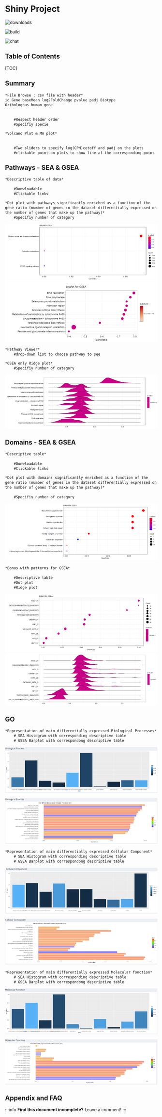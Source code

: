 Shiny Project
===
![downloads](https://img.shields.io/github/downloads/atom/atom/total.svg)

![build](https://img.shields.io/appveyor/build/:user/:repo.svg)

![chat](https://img.shields.io/discord/:serverId.svg)

## Table of Contents

[TOC]

Summary
---

```
*File Browse : csv file with header*
id Gene	baseMean log2FoldChange pvalue padj Biotype Orthologous_human_gene


	#Respect header order
	#Specifiy specie
```

```
*Volcano Plot & MA plot*


	#Two sliders to specify log(CPM)cetoff and padj on the plots
	#clickable point on plots to show line af the corresponding point
```

Pathways - SEA & GSEA
---
```
*Descriptive table of data*

	#Donwloadable 
	#Clickable links

```
```
*Dot plot with pathways significantly enriched as a function of the gene ratio (number of genes in the dataset differentially expressed on the number of genes that make up the pathway)*
	#Specifiy number of category
```
![](./Dot_Plot_SEA_Pathway.png)
![](./Dot_Plot_GSEA_Pathway.png)

```
*Pathway Viewer*
	#drop-down list to choose pathway to see

```
```
*GSEA only Ridge plot*
	#Specifiy number of category

```
![](./Ridge_Plot_GSEA_Pathway.png)



Domains - SEA & GSEA
---
```
*Descriptive table*

	#Donwloadable 
	#Clickable links

```

```
*Dot plot with domains significantly enriched as a function of the gene ratio (number of genes in the dataset differentially expressed on the number of genes that make up the pathway)*

	#Specifiy number of category

```
![](./Dot_Plot_SEA_Domain.png)

```
*Bonus with patterns for GSEA*

	#Descriptive table
	#Dot plot
	#Ridge plot
```
![](./Dot_Plot_GSEA_Motif.png)
![](./Ridge_Plot_GSEA_Motif.png)

GO 
---
```
*Representation of main differentially expressed Biological Processes*
	# SEA Histogram with corresponding descriptive table 
	# GSEA Barplot with correspondong descriptive table 
```
![](./Hist_Biological_Process_SEA.png)

![](./Barplot_Biological_Process_GSEA.png)


```
*Representation of main differentially expressed Cellular Component*
	# SEA Histogram with corresponding descriptive table 
	# GSEA Barplot with correspondong descriptive table
```
![](./Hist_Cellular_Components_SEA.png)

![](./Barplot_Cellular_Components_GSEA.png)


``` 
*Representation of main differentially expressed Molecular fonction*
	# SEA Histogram with corresponding descriptive table 
	# GSEA Barplot with correspondong descriptive table
```
![](./Hist_Molecular_Function_SEA.png)

![](./Barplot_Molecular_Function_GSEA.png)

## Appendix and FAQ

:::info
**Find this document incomplete?** Leave a comment!
:::

